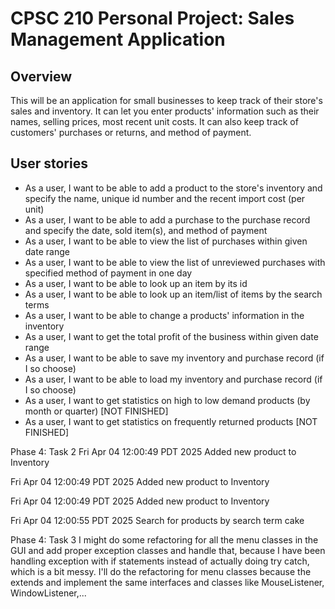 # CPSC 210 Personal Project: Sales Management Application

## Overview

This will be an application for small businesses to keep track of their store's sales and inventory. It can let you enter products' information such as their names, selling prices, most recent unit costs. It can also keep track of customers' purchases or returns, and method of payment. <br/>

## User stories

- As a user, I want to be able to add a product to the store's inventory and specify the name, unique id number and the recent import cost (per unit)
- As a user, I want to be able to add a purchase to the purchase record and specify the date, sold item(s), and method of payment
- As a user, I want to be able to view the list of purchases within given date range
- As a user, I want to be able to view the list of unreviewed purchases with specified method of payment in one day
- As a user, I want to be able to look up an item by its id
- As a user, I want to be able to look up an item/list of items by the search terms
- As a user, I want to be able to change a products' information in the inventory 
- As a user, I want to get the total profit of the business within given date range
- As a user, I want to be able to save my inventory and purchase record (if I so choose)
- As a user, I want to be able to load my inventory and purchase record (if I so choose)
- As a user, I want to get statistics on high to low demand products (by month or quarter) [NOT FINISHED]
- As a user, I want to get statistics on frequently returned products [NOT FINISHED]

Phase 4: Task 2
Fri Apr 04 12:00:49 PDT 2025
Added new product to Inventory

Fri Apr 04 12:00:49 PDT 2025
Added new product to Inventory

Fri Apr 04 12:00:49 PDT 2025
Added new product to Inventory

Fri Apr 04 12:00:55 PDT 2025
Search for products by search term cake

Phase 4: Task 3
I might do some refactoring for all the menu classes in the GUI and add proper exception classes and handle that, because I have been handling exception with if statements instead of actually doing try catch, which is a bit messy. I'll do the refactoring for menu classes because the extends and implement the same interfaces and classes like MouseListener, WindowListener,...